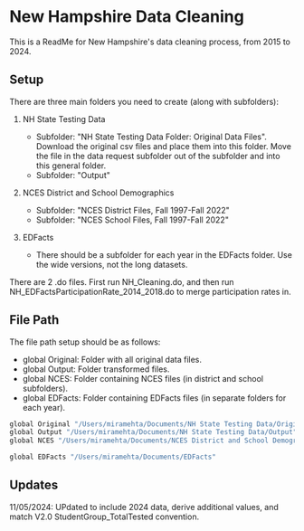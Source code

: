
# New Hampshire Data Cleaning

This is a ReadMe for New Hampshire's data cleaning process, from 2015 to 2024.

## Setup

There are three main folders you need to create (along with subfolders): 

1. NH State Testing Data
    - Subfolder: "NH State Testing Data Folder: Original Data Files". Download the original csv files and place them into this folder.  Move the file in the data request subfolder out of the subfolder and into this general folder.
    - Subfolder: "Output"
      
2. NCES District and School Demographics
    - Subfolder: "NCES District Files, Fall 1997-Fall 2022"
    - Subfolder: "NCES School Files, Fall 1997-Fall 2022"
      
3. EDFacts
    - There should be a subfolder for each year in the EDFacts folder.  Use the wide versions, not the long datasets.

There are 2 .do files.  First run NH_Cleaning.do, and then run NH_EDFactsParticipationRate_2014_2018.do to merge participation rates in.
    
## File Path

The file path setup should be as follows: 

- global Original: Folder with all original data files.
- global Output: Folder transformed files.
- global NCES: Folder containing NCES files (in district and school subfolders).
- global EDFacts: Folder containing EDFacts files (in separate folders for each year).

```bash
global Original "/Users/miramehta/Documents/NH State Testing Data/Original Data Files"
global Output "/Users/miramehta/Documents/NH State Testing Data/Output"
global NCES "/Users/miramehta/Documents/NCES District and School Demographics"

global EDFacts "/Users/miramehta/Documents/EDFacts"

```
## Updates

11/05/2024: UPdated to include 2024 data, derive additional values, and match V2.0 StudentGroup_TotalTested convention.
